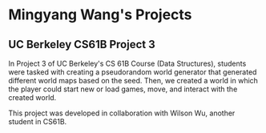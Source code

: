# Mingyang Wang's Projects


## UC Berkeley CS61B Project 3
In Project 3 of UC Berkeley's CS 61B Course (Data Structures), students were tasked with creating a pseudorandom world generator that generated different world maps based on the seed. Then, we created a world in which the player could start new or load games, move, and interact with the created world.

This project was developed in collaboration with Wilson Wu, another student in CS61B.
